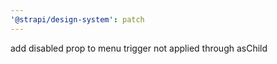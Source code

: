```yaml
---
'@strapi/design-system': patch
---
```


add disabled prop to menu trigger not applied through asChild
